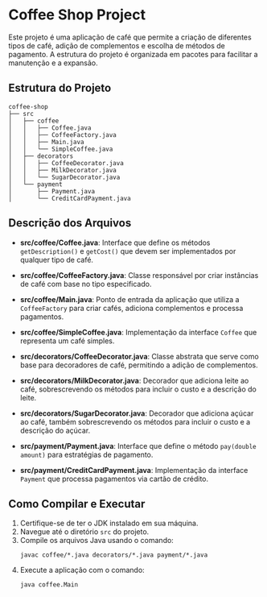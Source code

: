 # Coffee Shop Project

Este projeto é uma aplicação de café que permite a criação de diferentes tipos de café, adição de complementos e escolha de métodos de pagamento. A estrutura do projeto é organizada em pacotes para facilitar a manutenção e a expansão.

## Estrutura do Projeto

```
coffee-shop
├── src
│   ├── coffee
│   │   ├── Coffee.java
│   │   ├── CoffeeFactory.java
│   │   ├── Main.java
│   │   └── SimpleCoffee.java
│   ├── decorators
│   │   ├── CoffeeDecorator.java
│   │   ├── MilkDecorator.java
│   │   └── SugarDecorator.java
│   └── payment
│       ├── Payment.java
│       └── CreditCardPayment.java
```

## Descrição dos Arquivos

- **src/coffee/Coffee.java**: Interface que define os métodos `getDescription()` e `getCost()` que devem ser implementados por qualquer tipo de café.

- **src/coffee/CoffeeFactory.java**: Classe responsável por criar instâncias de café com base no tipo especificado.

- **src/coffee/Main.java**: Ponto de entrada da aplicação que utiliza a `CoffeeFactory` para criar cafés, adiciona complementos e processa pagamentos.

- **src/coffee/SimpleCoffee.java**: Implementação da interface `Coffee` que representa um café simples.

- **src/decorators/CoffeeDecorator.java**: Classe abstrata que serve como base para decoradores de café, permitindo a adição de complementos.

- **src/decorators/MilkDecorator.java**: Decorador que adiciona leite ao café, sobrescrevendo os métodos para incluir o custo e a descrição do leite.

- **src/decorators/SugarDecorator.java**: Decorador que adiciona açúcar ao café, também sobrescrevendo os métodos para incluir o custo e a descrição do açúcar.

- **src/payment/Payment.java**: Interface que define o método `pay(double amount)` para estratégias de pagamento.

- **src/payment/CreditCardPayment.java**: Implementação da interface `Payment` que processa pagamentos via cartão de crédito.

## Como Compilar e Executar

1. Certifique-se de ter o JDK instalado em sua máquina.
2. Navegue até o diretório `src` do projeto.
3. Compile os arquivos Java usando o comando:
   ```
   javac coffee/*.java decorators/*.java payment/*.java
   ```
4. Execute a aplicação com o comando:
   ```
   java coffee.Main
   ```

